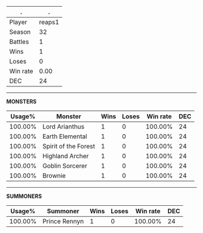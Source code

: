 .|.
|-|-
Player|reaps1
Season|32
Battles|1
Wins|1
Loses|0
Win rate|0.00
DEC|24

---
**MONSTERS**

Usage%|Monster|Wins|Loses|Win rate|DEC|
-|-|-|-|-|-|
100.00%|Lord Arianthus|1|0|100.00%|24|
100.00%|Earth Elemental|1|0|100.00%|24|
100.00%|Spirit of the Forest|1|0|100.00%|24|
100.00%|Highland Archer|1|0|100.00%|24|
100.00%|Goblin Sorcerer|1|0|100.00%|24|
100.00%|Brownie|1|0|100.00%|24|

---
**SUMMONERS**

Usage%|Summoner|Wins|Loses|Win rate|DEC|
-|-|-|-|-|-|
100.00%|Prince Rennyn|1|0|100.00%|24|
